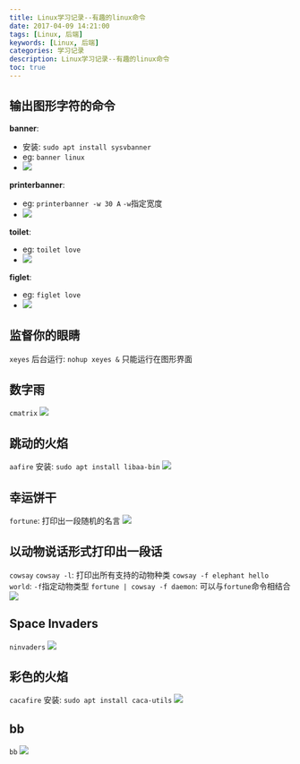 ```yaml
---
title: Linux学习记录--有趣的linux命令
date: 2017-04-09 14:21:00
tags: [Linux, 后端]
keywords: [Linux, 后端]
categories: 学习记录
description: Linux学习记录--有趣的linux命令
toc: true
---
```


## 输出图形字符的命令
**banner**:
  * 安装: `sudo apt install sysvbanner`
  * eg: `banner linux`
  * ![](Linux学习记录--有趣的linux命令/banner.png)

**printerbanner**:
  * eg: `printerbanner -w 30 A` `-w`指定宽度
  * ![](Linux学习记录--有趣的linux命令/printerbanner.png)

**toilet**:
  * eg: `toilet love`
  * ![](Linux学习记录--有趣的linux命令/toilet.png)

**figlet**:
  * eg: `figlet love`
  * ![](Linux学习记录--有趣的linux命令/figlet.png)

## 监督你的眼睛
`xeyes`
后台运行: `nohup xeyes &`
只能运行在图形界面

## 数字雨
`cmatrix`
![](Linux学习记录--有趣的linux命令/cmatrix.png)

## 跳动的火焰
`aafire`
安装: `sudo apt install libaa-bin`
![](Linux学习记录--有趣的linux命令/aafire.gif)

## 幸运饼干
`fortune`: 打印出一段随机的名言
![](Linux学习记录--有趣的linux命令/fortune.png)

## 以动物说话形式打印出一段话
`cowsay`
`cowsay -l`: 打印出所有支持的动物种类
`cowsay -f elephant hello world`: `-f`指定动物类型
`fortune | cowsay -f daemon`: 可以与`fortune`命令相结合
![](Linux学习记录--有趣的linux命令/cowsay.png)

## Space Invaders
`ninvaders`
![](Linux学习记录--有趣的linux命令/ninvaders.gif)

## 彩色的火焰
`cacafire`
安装: `sudo apt install caca-utils`
![](Linux学习记录--有趣的linux命令/cacafire.gif)

## bb
`bb`
![](Linux学习记录--有趣的linux命令/bb.gif)
